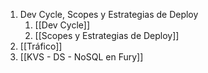 1. Dev Cycle, Scopes y Estrategias de Deploy
	1. [[Dev Cycle]] 
	2. [[Scopes y Estrategias de Deploy]] 
2. [[Tráfico]] 
3. [[KVS - DS - NoSQL en Fury]] 